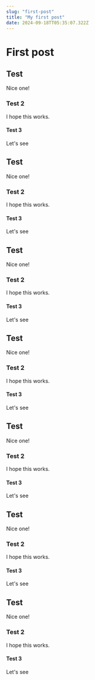 ```yaml
---
slug: "first-post"
title: "My first post"
date: 2024-09-18TT05:35:07.322Z
---
```


# First post
## Test
Nice one!
### Test 2
I hope this works.
#### Test 3
Let's see
## Test
Nice one!
### Test 2
I hope this works.
#### Test 3
Let's see
## Test
Nice one!
### Test 2
I hope this works.
#### Test 3
Let's see
## Test
Nice one!
### Test 2
I hope this works.
#### Test 3
Let's see
## Test
Nice one!
### Test 2
I hope this works.
#### Test 3
Let's see
## Test
Nice one!
### Test 2
I hope this works.
#### Test 3
Let's see
## Test
Nice one!
### Test 2
I hope this works.
#### Test 3
Let's see
